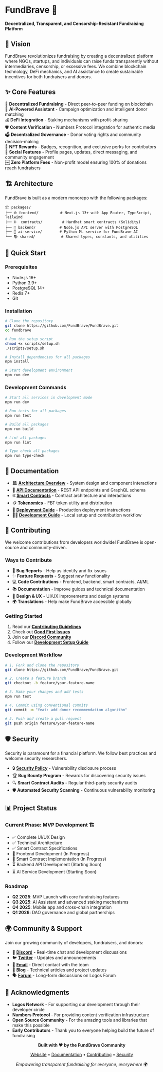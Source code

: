 # FundBrave 🚀

**Decentralized, Transparent, and Censorship-Resistant Fundraising Platform**

## 🌟 **Vision**

FundBrave revolutionizes fundraising by creating a decentralized platform where NGOs, startups, and individuals can raise funds transparently without intermediaries, censorship, or excessive fees. We combine blockchain technology, DeFi mechanics, and AI assistance to create sustainable incentives for both fundraisers and donors.

## ✨ **Core Features**

🔗 **Decentralized Fundraising** - Direct peer-to-peer funding on blockchain  
🤖 **AI-Powered Assistant** - Campaign optimization and intelligent donor matching  
💰 **DeFi Integration** - Staking mechanisms with profit-sharing  
🛡️ **Content Verification** - Numbers Protocol integration for authentic media
🗳️ **Decentralized Governance** - Donor voting rights and community decision-making  
🎁 **NFT Rewards** - Badges, recognition, and exclusive perks for contributors  
📱 **Social Features** - Profile pages, updates, direct messaging, and community engagement  
🆓 **Zero Platform Fees** - Non-profit model ensuring 100% of donations reach fundraisers  

## 🏗️ **Architecture**

FundBrave is built as a modern monorepo with the following packages:

```
📦 packages/
├── 🌐 frontend/          # Next.js 13+ with App Router, TypeScript, Tailwind
├── ⛓️  contracts/         # Hardhat smart contracts (Solidity)
├── 🔧 backend/           # Node.js API server with PostgreSQL
├── 🤖 ai-service/        # Python ML service for FundBrave AI
└── 📚 shared/            # Shared types, constants, and utilities
```

## 🚀 **Quick Start**

### Prerequisites
- Node.js 18+
- Python 3.9+
- PostgreSQL 14+
- Redis 7+
- Git

### Installation

```bash
# Clone the repository
git clone https://github.com/FundBrave/FundBrave.git
cd fundbrave

# Run the setup script
chmod +x scripts/setup.sh
./scripts/setup.sh

# Install dependencies for all packages
npm install

# Start development environment
npm run dev
```

### Development Commands

```bash
# Start all services in development mode
npm run dev

# Run tests for all packages  
npm run test

# Build all packages
npm run build

# Lint all packages
npm run lint

# Type check all packages
npm run type-check
```

## 📖 **Documentation**

- 🏛️ [**Architecture Overview**](./docs/ARCHITECTURE.md) - System design and component interactions
- 🔌 [**API Documentation**](./docs/API.md) - REST API endpoints and GraphQL schema  
- ⛓️ [**Smart Contracts**](./docs/SMART_CONTRACTS.md) - Contract architecture and interactions
- 🪙 [**Tokenomics**](./docs/TOKENOMICS.md) - FBT token utility and distribution
- 🚀 [**Deployment Guide**](./docs/DEPLOYMENT.md) - Production deployment instructions
- 👩‍💻 [**Development Guide**](./docs/development/getting-started.md) - Local setup and contribution workflow

## 🤝 **Contributing**

We welcome contributions from developers worldwide! FundBrave is open-source and community-driven.

### Ways to Contribute

- 🐛 **Bug Reports** - Help us identify and fix issues
- ✨ **Feature Requests** - Suggest new functionality  
- 💻 **Code Contributions** - Frontend, backend, smart contracts, AI/ML
- 📚 **Documentation** - Improve guides and technical documentation
- 🎨 **Design & UX** - UI/UX improvements and design systems
- 🌍 **Translations** - Help make FundBrave accessible globally

### Getting Started

1. Read our [**Contributing Guidelines**](./CONTRIBUTING.md)
2. Check out [**Good First Issues**](https://github.com/yourusername/fundbrave/labels/good%20first%20issue)
3. Join our [**Discord Community**](https://discord.gg/YOUR_INVITE)
4. Follow our [**Development Setup Guide**](./docs/development/local-setup.md)

### Development Workflow

```bash
# 1. Fork and clone the repository
git clone https://github.com/FundBrave/FundBrave.git

# 2. Create a feature branch
git checkout -b feature/your-feature-name

# 3. Make your changes and add tests
npm run test

# 4. Commit using conventional commits
git commit -m "feat: add donor recommendation algorithm"

# 5. Push and create a pull request
git push origin feature/your-feature-name
```

## 🛡️ **Security**

Security is paramount for a financial platform. We follow best practices and welcome security researchers.

- 🔒 [**Security Policy**](./SECURITY.md) - Vulnerability disclosure process
- 🏆 **Bug Bounty Program** - Rewards for discovering security issues  
- 🔍 **Smart Contract Audits** - Regular third-party security audits
- 🛡️ **Automated Security Scanning** - Continuous vulnerability monitoring

## 📊 **Project Status**

### Current Phase: **MVP Development** 🏗️

- ✅ Complete UI/UX Design
- ✅ Technical Architecture  
- ✅ Smart Contract Specifications
- 🔄 Frontend Development (In Progress)
- 🔄 Smart Contract Implementation (In Progress)
- ⏳ Backend API Development (Starting Soon)
- ⏳ AI Service Development (Starting Soon)

### Roadmap

- **Q2 2025**: MVP Launch with core fundraising features
- **Q3 2025**: AI Assistant and advanced staking mechanisms  
- **Q4 2025**: Mobile app and cross-chain integration
- **Q1 2026**: DAO governance and global partnerships

## 🌍 **Community & Support**

Join our growing community of developers, fundraisers, and donors:

- 💬 [**Discord**](https://discord.gg/YOUR_INVITE) - Real-time chat and development discussions
- 🐦 [**Twitter**](https://twitter.com/fundbrave) - Updates and announcements
- 📧 [**Email**](mailto:officialfundbrave@gmail.com) - Direct contact with the team
- 📰 [**Blog**](https://blog.fundbrave.com) - Technical articles and project updates
- 🗣️ [**Forum**](https://forum.logos.co) - Long-form discussions on Logos Forum

## 🙏 **Acknowledgments**

- **Logos Network** - For supporting our development through their developer circle
- **Numbers Protocol** - For providing content verification infrastructure  
- **Open Source Community** - For the amazing tools and libraries that make this possible
- **Early Contributors** - Thank you to everyone helping build the future of fundraising

<div align="center">

**Built with ❤️ by the FundBrave Community**

[Website](https://fundbrave.com) • [Documentation](./docs) • [Contributing](./CONTRIBUTING.md) • [Security](./SECURITY.md)

*Empowering transparent fundraising for everyone, everywhere* 🌍

</div>